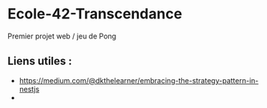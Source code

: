 # Ecole-42-Transcendance
Premier projet web / jeu de Pong


## Liens utiles :
- https://medium.com/@dkthelearner/embracing-the-strategy-pattern-in-nestjs
- 

